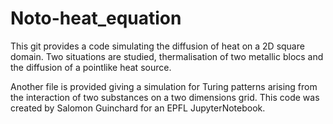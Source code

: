 # Noto-heat_equation

This git provides a code simulating the diffusion of heat on a 2D square domain. 
Two situations are studied, thermalisation of two metallic blocs and the diffusion of a pointlike heat source. 

Another file is provided giving a simulation for Turing patterns arising from the interaction of two substances on a two dimensions grid. 
This code was created by Salomon Guinchard for an EPFL JupyterNotebook.

